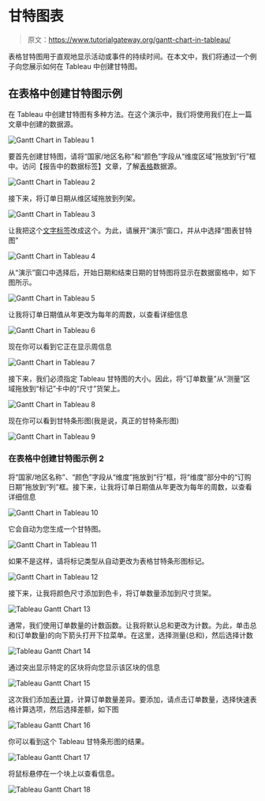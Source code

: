 # 甘特图表

> 原文：<https://www.tutorialgateway.org/gantt-chart-in-tableau/>

表格甘特图用于直观地显示活动或事件的持续时间。在本文中，我们将通过一个例子向您展示如何在 Tableau 中创建甘特图。

## 在表格中创建甘特图示例

在 Tableau 中创建甘特图有多种方法。在这个演示中，我们将使用我们在上一篇文章中创建的数据源。

![Gantt Chart in Tableau 1](img/833d1937c0b624a39909832a88aa6472.png)

要首先创建甘特图，请将“国家/地区名称”和“颜色”字段从“维度区域”拖放到“行”框中。访问【报告中的数据标签】文章，了解[表格](https://www.tutorialgateway.org/tableau/)数据源。

![Gantt Chart in Tableau 2](img/2505bc5b7b1993cada3398ea18ace052.png)

接下来，将订单日期从维区域拖放到列架。

![Gantt Chart in Tableau 3](img/5a885dd6cd0e6e84d2934dc6edfcd17f.png)

让我把这个[文字标签](https://www.tutorialgateway.org/tableau-text-label/)改成这个。为此，请展开“演示”窗口，并从中选择“图表甘特图”

![Gantt Chart in Tableau 4](img/ce63bd054643006b6201c85a44b2341e.png)

从“演示”窗口中选择后，开始日期和结束日期的甘特图将显示在数据窗格中，如下图所示。

![Gantt Chart in Tableau 5](img/6dc60fcdf8b6b48e4b1457f74fdaeb67.png)

让我将订单日期值从年更改为每年的周数，以查看详细信息

![Gantt Chart in Tableau 6](img/ac084c3e1b6b30598aa7224979b54be3.png)

现在你可以看到它正在显示周信息

![Gantt Chart in Tableau 7](img/86767d0981adad19ea28a88ba405fc97.png)

接下来，我们必须指定 Tableau 甘特图的大小。因此，将“订单数量”从“测量”区域拖放到“标记”卡中的“尺寸”货架上。

![Gantt Chart in Tableau 8](img/18c49cbed9025585c44519d3f149a8c3.png)

现在你可以看到甘特条形图(我是说，真正的甘特条形图)

![Gantt Chart in Tableau 9](img/411cd7455180fd4609087f7ea6dbca14.png)

### 在表格中创建甘特图示例 2

将“国家/地区名称”、“颜色”字段从“维度”拖放到“行”框，将“维度”部分中的“订购日期”拖放到“列”框。接下来，让我将订单日期值从年更改为每年的周数，以查看详细信息

![Gantt Chart in Tableau 10](img/6b1d2bfbcb9da3d66bc85bb13f4e5e53.png)

它会自动为您生成一个甘特图。

![Gantt Chart in Tableau 11](img/534e73586b2dd8c2c8bf83131c9c57a1.png)

如果不是这样，请将标记类型从自动更改为表格甘特条形图标记。

![Gantt Chart in Tableau 12](img/509d167b9836558982ae76756831099d.png)

接下来，让我将颜色尺寸添加到色卡，将订单数量添加到尺寸货架。

![Tableau Gantt Chart 13](img/e05b95eda05383868993555a67cf242d.png)

通常，我们使用订单数量的计数函数。让我将默认总和更改为计数。为此，单击总和(订单数量)的向下箭头打开下拉菜单。在这里，选择测量(总和)，然后选择计数

![Tableau Gantt Chart 14](img/f55683523baa16e9ef68e7fe1e6cef51.png)

通过突出显示特定的区块将向您显示该区块的信息

![Tableau Gantt Chart 15](img/bc877c1a7a37268b33edaf2ae2a96099.png)

这次我们添加[表计算](https://www.tutorialgateway.org/tableau-table-calculations/)，计算订单数量差异。要添加，请点击订单数量，选择快速表格计算选项，然后选择差额，如下图

![Tableau Gantt Chart 16](img/aa8d475a06e0ae32be6b26a4e6f60c78.png)

你可以看到这个 Tableau 甘特条形图的结果。

![Tableau Gantt Chart 17](img/86610bb08110eaf4d9bac809a86c98dc.png)

将鼠标悬停在一个块上以查看信息。

![Tableau Gantt Chart 18](img/ea23b85ec7d0a6411ecd8c65333d9034.png)